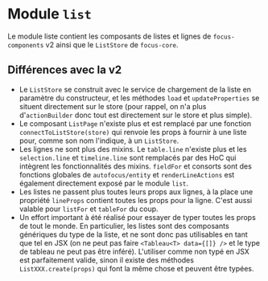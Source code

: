 # Module `list`

Le module liste contient les composants de listes et lignes de `focus-components` v2 ainsi que le `ListStore` de `focus-core`.

## Différences avec la v2
* Le `ListStore` se construit avec le service de chargement de la liste en paramètre du constructeur, et les méthodes `load` et `updateProperties` se situent directement sur le store (pour rappel, on n'a plus d'`actionBuilder` donc tout est directement sur le store et plus simple).
* Le composant `ListPage` n'existe plus et est remplacé par une fonction `connectToListStore(store)` qui renvoie les props à fournir à une liste pour, comme son nom l'indique, à un `ListStore`.
* Les lignes ne sont plus des mixins. Le `table.line` n'existe plus et les `selection.line` et `timeline.line` sont remplacés par des HoC qui intègrent les fonctionnalités des mixins. `fieldFor` et consorts sont des fonctions globales de `autofocus/entity` et `renderLineActions` est également directement exposé par le module `list`.
* Les listes ne passent plus toutes leurs props aux lignes, à la place une propriété `lineProps` contient toutes les props pour la ligne. C'est aussi valable pour `listFor` et `tableFor` du coup.
* Un effort important à été réalisé pour essayer de typer toutes les props de tout le monde. En particulier, les listes sont des composants génériques du type de la liste, et ne sont donc pas utilisables en tant que tel en JSX (on ne peut pas faire `<Tableau<T> data={[]} />` et le type de tableau ne peut pas être inféré). L'utiliser comme non typé en JSX est parfaitement valide, sinon il existe des méthodes `ListXXX.create(props)` qui font la même chose et peuvent être typées.